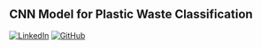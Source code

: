 CNN Model for Plastic Waste Classification
----------------------------------------------

[![LinkedIn](https://img.shields.io/badge/LinkedIn-Profile-blue?logo=linkedin)](https://www.linkedin.com/in/yasmeen-begum-088830180/)
[![GitHub](https://img.shields.io/badge/GitHub-Profile-black?logo=github)](https://github.com/Yasmeen-Begum)



